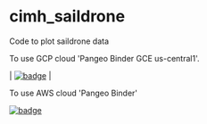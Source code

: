 # cimh_saildrone
Code to plot saildrone data

To use GCP cloud 'Pangeo Binder GCE us-central1'.

| [![badge](https://img.shields.io/static/v1.svg?logo=Jupyter&label=Pangeo+Binder&message=GCE+us-central1&color=blue)](https://binder.pangeo.io/v2/gh/pangeo-gallery/default-binder/master?urlpath=git-pull?repo=https://github.com/pangeo-gallery/cimh_saildrone%26amp%3Burlpath=lab/tree/cimh_saildrone) |

To use AWS cloud 'Pangeo Binder'

[![badge](https://img.shields.io/static/v1.svg?logo=Jupyter&label=Pangeo+Binder&message=AWS+us-west-2&color=orange)](https://aws-uswest2-binder.pangeo.io/v2/gh/pangeo-gallery/default-binder/master?urlpath=git-pull?repo=https://github.com/pangeo-gallery/cimh-saildrone%26amp%3Burlpath=lab/tree/cimh-saildrone)

